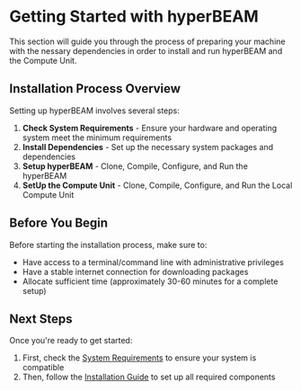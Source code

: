 # Getting Started with hyperBEAM

This section will guide you through the process of preparing your machine with the nessary dependencies in order to install and run hyperBEAM and the Compute Unit.

## Installation Process Overview

Setting up hyperBEAM involves several steps:

1. **Check System Requirements** - Ensure your hardware and operating system meet the minimum requirements
2. **Install Dependencies** - Set up the necessary system packages and dependencies
3. **Setup hyperBEAM** - Clone, Compile, Configure, and Run the hyperBEAM
4. **SetUp the Compute Unit** - Clone, Compile, Configure, and Run the Local Compute Unit

## Before You Begin

Before starting the installation process, make sure to:

- Have access to a terminal/command line with administrative privileges
- Have a stable internet connection for downloading packages
- Allocate sufficient time (approximately 30-60 minutes for a complete setup)

## Next Steps

Once you're ready to get started:

1. First, check the [System Requirements](requirements.md) to ensure your system is compatible
2. Then, follow the [Installation Guide](installation/index.md) to set up all required components 